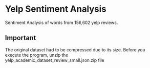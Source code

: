 # Yelp Sentiment Analysis
Sentiment Analysis of words from 156,602 yelp reviews.

## Important
The original dataset had to be compressed due to its size. Before you execute the program, unzip the yelp_academic_dataset_review_small.json.zip file
